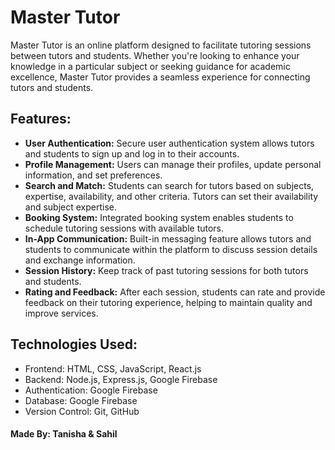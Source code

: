 <h1>Master Tutor</h1>
Master Tutor is an online platform designed to facilitate tutoring sessions between tutors and students. Whether you're looking to enhance your knowledge in a particular subject or seeking guidance for academic excellence, Master Tutor provides a seamless experience for connecting tutors and students.

<h2>Features:</h2>
<ul>
  <li><b>User Authentication:</b> Secure user authentication system allows tutors and students to sign up and log in to their accounts.</li>
  <li><b>Profile Management:</b> Users can manage their profiles, update personal information, and set preferences.</li>
  <li><b>Search and Match:</b> Students can search for tutors based on subjects, expertise, availability, and other criteria. Tutors can set their availability and subject expertise.</li>
  <li><b>Booking System:</b> Integrated booking system enables students to schedule tutoring sessions with available tutors.</li>
  <li><b>In-App Communication:</b> Built-in messaging feature allows tutors and students to communicate within the platform to discuss session details and exchange information.</li>
  <li><b>Session History:</b> Keep track of past tutoring sessions for both tutors and students.</li>
  <li><b>Rating and Feedback:</b> After each session, students can rate and provide feedback on their tutoring experience, helping to maintain quality and improve services.</li>
</ul>

<h2>Technologies Used: </h2>
<ul>
  <li>Frontend: HTML, CSS, JavaScript, React.js</li>
  <li>Backend: Node.js, Express.js, Google Firebase</li>
  <li>Authentication: Google Firebase</li>
  <li>Database: Google Firebase</li>
  <li>Version Control: Git, GitHub</li>
</ul>

<h4>Made By: Tanisha & Sahil</h4>




